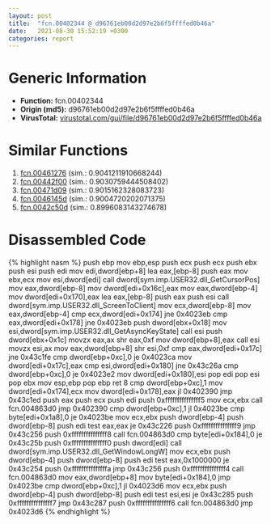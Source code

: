 ```yaml
---
layout: post
title:  "fcn.00402344 @ d96761eb00d2d97e2b6f5ffffed0b46a"
date:   2021-08-30 15:52:19 +0300
categories: report
---
```


# Generic Information
- **Function:** fcn.00402344
- **Origin (md5):** d96761eb00d2d97e2b6f5ffffed0b46a
- **VirusTotal:** [virustotal.com/gui/file/d96761eb00d2d97e2b6f5ffffed0b46a][virustotal_ref]



# Similar Functions

1. [fcn.00461276][similar_1_ref] (sim.: 0.9041211910668244)
2. [fcn.00442f00][similar_2_ref] (sim.: 0.9030759444508402)
3. [fcn.00471d09][similar_3_ref] (sim.: 0.9015162328083723)
4. [fcn.0046145d][similar_4_ref] (sim.: 0.9004720202071375)
5. [fcn.0042c50d][similar_5_ref] (sim.: 0.8996083143274678)


# Disassembled Code

{% highlight nasm %}
push ebp
mov ebp,esp
push ecx
push ecx
push ebx
push esi
push edi
mov edi,dword[ebp+8]
lea eax,[ebp-8]
push eax
mov ebx,ecx
mov esi,dword[edi]
call dword[sym.imp.USER32.dll_GetCursorPos]
mov eax,dword[ebp-8]
mov dword[edi+0x16c],eax
mov eax,dword[ebp-4]
mov dword[edi+0x170],eax
lea eax,[ebp-8]
push eax
push esi
call dword[sym.imp.USER32.dll_ScreenToClient]
mov ecx,dword[ebp-8]
mov eax,dword[ebp-4]
cmp ecx,dword[edi+0x174]
jne 0x4023eb
cmp eax,dword[edi+0x178]
jne 0x4023eb
push dword[ebx+0x18]
mov esi,dword[sym.imp.USER32.dll_GetAsyncKeyState]
call esi
push dword[ebx+0x1c]
movzx eax,ax
shr eax,0xf
mov dword[ebp+8],eax
call esi
movzx esi,ax
mov eax,dword[ebp+8]
shr esi,0xf
cmp eax,dword[edi+0x17c]
jne 0x43c1fe
cmp dword[ebp+0xc],0
je 0x4023ca
mov dword[edi+0x17c],eax
cmp esi,dword[edi+0x180]
jne 0x43c26a
cmp dword[ebp+0xc],0
je 0x4023e2
mov dword[edi+0x180],esi
pop edi
pop esi
pop ebx
mov esp,ebp
pop ebp
ret 8
cmp dword[ebp+0xc],1
mov dword[edi+0x174],ecx
mov dword[edi+0x178],eax
jl 0x402390
jmp 0x43c1ed
push eax
push ecx
push edi
push 0xfffffffffffffff5
mov ecx,ebx
call fcn.004863d0
jmp 0x402390
cmp dword[ebp+0xc],1
jl 0x4023be
cmp byte[edi+0x1a8],0
je 0x4023be
mov ecx,ebx
push dword[ebp-4]
push dword[ebp-8]
push edi
test eax,eax
je 0x43c226
push 0xfffffffffffffff9
jmp 0x43c256
push 0xfffffffffffffff8
call fcn.004863d0
cmp byte[edi+0x184],0
je 0x43c25b
push 0xfffffffffffffff0
push dword[edi]
call dword[sym.imp.USER32.dll_GetWindowLongW]
mov ecx,ebx
push dword[ebp-4]
push dword[ebp-8]
push edi
test eax,0x1000000
je 0x43c254
push 0xfffffffffffffffa
jmp 0x43c256
push 0xfffffffffffffff4
call fcn.004863d0
mov eax,dword[ebp+8]
mov byte[edi+0x184],0
jmp 0x4023be
cmp dword[ebp+0xc],1
jl 0x4023d6
mov ecx,ebx
push dword[ebp-4]
push dword[ebp-8]
push edi
test esi,esi
je 0x43c285
push 0xfffffffffffffff7
jmp 0x43c287
push 0xfffffffffffffff6
call fcn.004863d0
jmp 0x4023d6
{% endhighlight %}


[similar_1_ref]: /report/fcn.00461276@d96761eb00d2d97e2b6f5ffffed0b46a
[similar_2_ref]: /report/fcn.00442f00@4fe6510221c33bf023f6abed461fc13f
[similar_3_ref]: /report/fcn.00471d09@d96761eb00d2d97e2b6f5ffffed0b46a
[similar_4_ref]: /report/fcn.0046145d@d96761eb00d2d97e2b6f5ffffed0b46a
[similar_5_ref]: /report/fcn.0042c50d@9c2b894b84f59672d8be2e984066f76f
[virustotal_ref]: https://www.virustotal.com/gui/file/d96761eb00d2d97e2b6f5ffffed0b46a